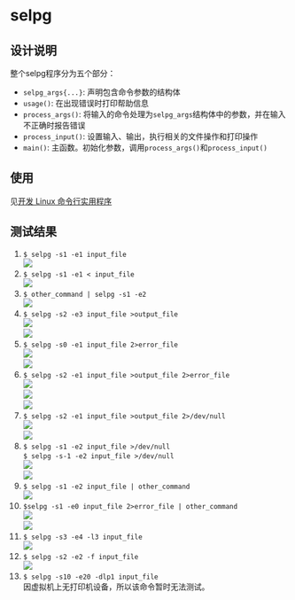 # selpg

## 设计说明
整个selpg程序分为五个部分：

 - `selpg_args{...}`: 声明包含命令参数的结构体
 - `usage()`: 在出现错误时打印帮助信息
 - `process_args()`: 将输入的命令处理为`selpg_args`结构体中的参数，并在输入不正确时报告错误
 - `process_input()`: 设置输入、输出，执行相关的文件操作和打印操作
 - `main()`: 主函数。初始化参数，调用`process_args()`和`process_input()`

## 使用
见[开发 Linux 命令行实用程序 ](https://www.ibm.com/developerworks/cn/linux/shell/clutil/index.html)

## 测试结果

 1.  `$ selpg -s1 -e1 input_file`  
![](https://i.loli.net/2019/09/18/fF4GC2akgndl98U.png)
 2.  `$ selpg -s1 -e1 < input_file`  
![](https://i.loli.net/2019/09/18/eLW9kHoUVZpbirE.png)
 3.  `$ other_command | selpg -s1 -e2`  
![](https://i.loli.net/2019/09/18/4bEmMjuUrSLsXzO.png)
 4.  `$ selpg -s2 -e3 input_file >output_file`  
![](https://i.loli.net/2019/09/18/287iLUzVm6Hwo54.png)  
![](https://i.loli.net/2019/09/18/CDrSzQlRGyO5M4o.png)
 5.  `$ selpg -s0 -e1 input_file 2>error_file`  
![](https://i.loli.net/2019/09/18/57I6aGFDKluXSHw.png)  
![](https://i.loli.net/2019/09/18/MLTBU6HIvb1KSpg.png)
 6.  `$ selpg -s2 -e1 input_file >output_file 2>error_file`  
![](https://i.loli.net/2019/09/18/F96IajWdrRtACcu.png)  
![](https://i.loli.net/2019/09/18/lZ92CFt4wdsBKuk.png)  
![](https://i.loli.net/2019/09/18/8nSe5XCIyWMtubp.png)
 7.  `$ selpg -s2 -e1 input_file >output_file 2>/dev/null`  
![](https://i.loli.net/2019/09/18/BvcEzlgsj8Aqfrx.png)  
![](https://i.loli.net/2019/09/18/HsKDbmLJ7w6rWSU.png)
 8.  `$ selpg -s1 -e2 input_file >/dev/null`  
`$ selpg -s-1 -e2 input_file >/dev/null`  
![](https://i.loli.net/2019/09/18/xQgjBleyCRJF6hr.png)  
![](https://i.loli.net/2019/09/18/Sgv3KiUr5e7IJqC.png)  
 9.  `$ selpg -s1 -e2 input_file | other_command`  
![](https://i.loli.net/2019/09/18/QjDyCXpJMPsoU2m.png)  
 10.  `$selpg -s1 -e0 input_file 2>error_file | other_command`  
![](https://i.loli.net/2019/09/18/zwWkfOcAZDhq3Ja.png)  
![](https://i.loli.net/2019/09/18/almh82LAu7ojfY5.png)  
 11.  `$ selpg -s3 -e4 -l3 input_file`  
![](https://i.loli.net/2019/09/18/wNfk5W1IapnAYm2.png)  
 12.  `$ selpg -s2 -e2 -f input_file`  
![](https://i.loli.net/2019/09/18/Pc7kR13BgsFODEa.png)  
 13.  `$ selpg -s10 -e20 -dlp1 input_file`  
因虚拟机上无打印机设备，所以该命令暂时无法测试。
